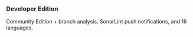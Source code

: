 ### Developer Edition

Community Edition + branch analysis, SonarLint push notifications, and 16 languages.
